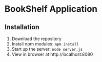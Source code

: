 # BookShelf Application

## Installation
1. Download the repository
2. Install npm modules: `npm install`
3. Start up the server: `node server.js`
4. View in browser at http://localhost:8080
